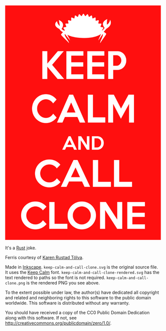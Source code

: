 ![Keep Calm and Call Clone](keep-calm-and-call-clone.png)

It's a [Rust](https://www.rust-lang.org/) joke.

Ferris courtesy of [Karen Rustad Tölva](https://rustacean.net/).

Made in [Inkscape](https://inkscape.org/). `keep-calm-and-call-clone.svg` is the original source file. It uses the [Keep Calm](https://www.dafont.com/keep-calm.font) font. `keep-calm-and-call-clone-rendered.svg` has the text rendered to paths so the font is not required. `keep-calm-and-call-clone.png` is the rendered PNG you see above.

To the extent possible under law, the author(s) have dedicated all copyright and related and neighboring rights to this software to the public domain worldwide. This software is distributed without any warranty.

You should have received a copy of the CC0 Public Domain Dedication along with this software. If not, see <http://creativecommons.org/publicdomain/zero/1.0/>.
